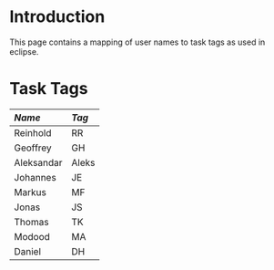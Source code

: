 # Introduction #

This page contains a mapping of user names to task tags as used in eclipse.


# Task Tags #

| **_Name_** | **_Tag_** |
|:-----------|:----------|
| Reinhold   | RR        |
| Geoffrey   | GH        |
| Aleksandar | Aleks     |
| Johannes   | JE        |
| Markus     | MF        |
| Jonas      | JS        |
| Thomas     | TK        |
| Modood     | MA        |
| Daniel     | DH        |